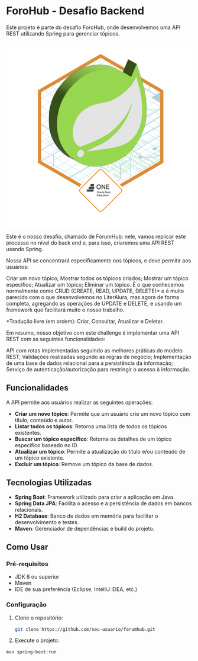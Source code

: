 # ForoHub - Desafio Backend

Este projeto é parte do desafio ForoHub, onde desenvolvemos uma API REST utilizando Spring para gerenciar tópicos.

<p align="center">
<img src="https://github.com/VSawyerHub/ForoHub/blob/master/Badge-Spring.png" />
</p>

Este é o nosso desafio, chamado de FórumHub: nele, vamos replicar este processo no nível do back end e, para isso, criaremos uma API REST usando Spring.

Nossa API se concentrará especificamente nos tópicos, e deve permitir aos usuários:

Criar um novo tópico;
Mostrar todos os tópicos criados;
Mostrar um tópico específico;
Atualizar um tópico;
Eliminar um tópico.
É o que conhecemos normalmente como CRUD (CREATE, READ, UPDATE, DELETE)* e é muito parecido com o que desenvolvemos no LiterAlura, mas agora de forma completa, agregando as operações de UPDATE e DELETE, e usando um framework que facilitará muito o nosso trabalho.

*Tradução livre (em ordem): Criar, Consultar, Atualizar e Deletar.

Em resumo, nosso objetivo com este challenge é implementar uma API REST com as seguintes funcionalidades:

API com rotas implementadas seguindo as melhores práticas do modelo REST;
Validações realizadas segundo as regras de negócio;
Implementação de uma base de dados relacional para a persistência da informação;
Serviço de autenticação/autorização para restringir o acesso à informação.

## Funcionalidades

A API permite aos usuários realizar as seguintes operações:

- **Criar um novo tópico**: Permite que um usuário crie um novo tópico com título, conteúdo e autor.
- **Listar todos os tópicos**: Retorna uma lista de todos os tópicos existentes.
- **Buscar um tópico específico**: Retorna os detalhes de um tópico específico baseado no ID.
- **Atualizar um tópico**: Permite a atualização do título e/ou conteúdo de um tópico existente.
- **Excluir um tópico**: Remove um tópico da base de dados.

## Tecnologias Utilizadas

- **Spring Boot**: Framework utilizado para criar a aplicação em Java.
- **Spring Data JPA**: Facilita o acesso e a persistência de dados em bancos relacionais.
- **H2 Database**: Banco de dados em memória para facilitar o desenvolvimento e testes.
- **Maven**: Gerenciador de dependências e build do projeto.


## Como Usar

### Pré-requisitos

- JDK 8 ou superior
- Maven
- IDE de sua preferência (Eclipse, IntelliJ IDEA, etc.)

### Configuração

1. Clone o repositório:
   ```bash
   git clone https://github.com/seu-usuario/forumhub.git

2. Execute o projeto:

  ```bash
mvn spring-boot:run


